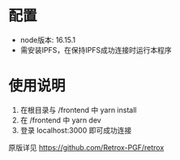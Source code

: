 # 配置
- node版本: 16.15.1
- 需安装IPFS，在保持IPFS成功连接时运行本程序

# 使用说明
1. 在根目录与 /frontend 中 yarn install
2. 在 /frontend 中 yarn dev
3. 登录 localhost:3000 即可成功连接

原版详见 https://github.com/Retrox-PGF/retrox
